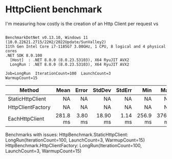 # HttpClient benchmark

I'm measuring how costly is the creation of an Http Client per request vs 

```

BenchmarkDotNet v0.13.10, Windows 11 (10.0.22621.2715/22H2/2022Update/SunValley2)
11th Gen Intel Core i7-1185G7 3.00GHz, 1 CPU, 8 logical and 4 physical cores
.NET SDK 8.0.100
  [Host]  : .NET 8.0.0 (8.0.23.53103), X64 RyuJIT AVX2
  LongRun : .NET 8.0.0 (8.0.23.53103), X64 RyuJIT AVX2

Job=LongRun  IterationCount=100  LaunchCount=3  
WarmupCount=15  

```
| Method            | Mean     | Error   | StdDev   | StdErr  | Min      | Max      | Op/s  | Allocated |
|------------------ |---------:|--------:|---------:|--------:|---------:|---------:|------:|----------:|
| StaticHttpClient  |       NA |      NA |       NA |      NA |       NA |       NA |    NA |        NA |
| HttpClientFactory |       NA |      NA |       NA |      NA |       NA |       NA |    NA |        NA |
| EachHttpClient    | 281.8 ms | 3.80 ms | 18.90 ms | 1.14 ms | 256.9 ms | 376.0 ms | 3.549 | 131.46 KB |

Benchmarks with issues:
  HttpBenchmark.StaticHttpClient: LongRun(IterationCount=100, LaunchCount=3, WarmupCount=15)
  HttpBenchmark.HttpClientFactory: LongRun(IterationCount=100, LaunchCount=3, WarmupCount=15)
